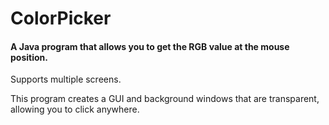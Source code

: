 # ColorPicker

#### A Java program that allows you to get the RGB value at the mouse position.

Supports multiple screens.

This program creates a GUI and background windows that are transparent, allowing you to click anywhere.
